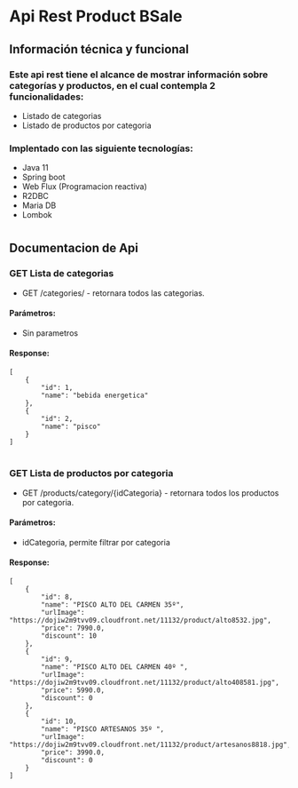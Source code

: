 # Api Rest Product BSale

## **Información técnica y funcional**

### Este api rest tiene el alcance de mostrar información sobre categorías y productos, en el cual contempla 2 funcionalidades:
- Listado de categorias
- Listado de productos por categoria

### Implentado con las siguiente tecnologías:
- Java 11
- Spring boot
- Web Flux (Programacion reactiva)
- R2DBC
- Maria DB
- Lombok
# #
## **Documentacion de Api**

### GET Lista de categorias
- GET /categories/ - retornara todos las categorias.
#### Parámetros:
- Sin parametros
#### Response:
```
[
    {
        "id": 1,
        "name": "bebida energetica"
    },
    {
        "id": 2,
        "name": "pisco"
    }
]
```

# #

### GET Lista de productos por categoria
- GET /products/category/{idCategoria} - retornara todos los productos por categoria.
#### Parámetros:
- idCategoria, permite filtrar por categoria

#### Response:
```
[
    {
        "id": 8,
        "name": "PISCO ALTO DEL CARMEN 35º",
        "urlImage": "https://dojiw2m9tvv09.cloudfront.net/11132/product/alto8532.jpg",
        "price": 7990.0,
        "discount": 10
    },
    {
        "id": 9,
        "name": "PISCO ALTO DEL CARMEN 40º ",
        "urlImage": "https://dojiw2m9tvv09.cloudfront.net/11132/product/alto408581.jpg",
        "price": 5990.0,
        "discount": 0
    },
    {
        "id": 10,
        "name": "PISCO ARTESANOS 35º ",
        "urlImage": "https://dojiw2m9tvv09.cloudfront.net/11132/product/artesanos8818.jpg",
        "price": 3990.0,
        "discount": 0
    }
]
```
